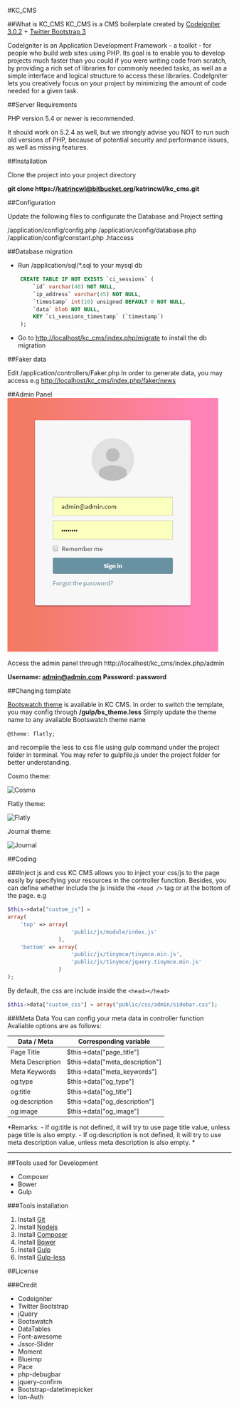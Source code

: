 #KC_CMS

##What is KC_CMS
KC_CMS is a CMS boilerplate created by [Codeigniter 3.0.2](http://www.codeigniter.com/user_guide/) + [Twitter Bootstrap 3](http://getbootstrap.com/css/)

CodeIgniter is an Application Development Framework - a toolkit - for people
who build web sites using PHP. Its goal is to enable you to develop projects
much faster than you could if you were writing code from scratch, by providing
a rich set of libraries for commonly needed tasks, as well as a simple
interface and logical structure to access these libraries. CodeIgniter lets
you creatively focus on your project by minimizing the amount of code needed
for a given task.


##Server Requirements

PHP version 5.4 or newer is recommended.

It should work on 5.2.4 as well, but we strongly advise you NOT to run
such old versions of PHP, because of potential security and performance
issues, as well as missing features.


##Installation

Clone the project into your project directory

**git clone https://katrincwl@bitbucket.org/katrincwl/kc_cms.git**


##Configuration

Update the following files to configurate the Database and Project setting

/application/config/config.php
/application/config/database.php
/application/config/constant.php
.htaccess



##Database migration

- Run /application/sql/*.sql to your mysql db
```sql
	CREATE TABLE IF NOT EXISTS `ci_sessions` (
        `id` varchar(40) NOT NULL,
        `ip_address` varchar(45) NOT NULL,
        `timestamp` int(10) unsigned DEFAULT 0 NOT NULL,
        `data` blob NOT NULL,
        KEY `ci_sessions_timestamp` (`timestamp`)
	);
```

- Go to [http://localhost/kc_cms/index.php/migrate](http://localhost/kc_cms/index.php/migrate) to install the db migration 



##Faker data

Edit /application/controllers/Faker.php 
In order to generate data, you may access
e.g [http://localhost/kc_cms/index.php/faker/news](http://localhost/kc_cms/index.php/faker/news)



##Admin Panel
![Login](/wiki/login.png)

Access the admin panel through 
http://localhost/kc_cms/index.php/admin

**Username: admin@admin.com**
**Password: password**


##Changing template

[Bootswatch theme](https://bootswatch.com/) is available in KC CMS.
In order to switch the template, you may config through 
**/gulp/bs_theme.less**
Simply update the theme name to any available Bootswatch theme name

```@theme: flatly;```

and recompile the less to css file using gulp command under the project folder in terminal. 
You may refer to gulpfile.js under the project folder for better understanding.

Cosmo theme:

![Cosmo](/wiki/cosmo.png)

Flatly theme:

![Flatly](/wiki/flatly.png)

Journal theme:

![Journal](/wiki/journal.png)

##Coding

###Inject js and css
KC CMS allows you to inject your css/js to the page easily by specifying your resources in the controller function. Besides, you can define whether include the js inside the ```<head />``` tag or at the bottom of the page.
e.g
```php
$this->data["custom_js"] = 
array(
    'top' => array(
                    'public/js/module/index.js'
                ), 
    'bottom' => array(
                    'public/js/tinymce/tinymce.min.js',
                    'public/js/tinymce/jquery.tinymce.min.js'
                )
);
```

By default, the css are include inside the ```<head></head>```
```php
$this->data["custom_css"] = array("public/css/admin/sidebar.css");
```

###Meta Data
You can config your meta data in controller function
Avaliable options are as follows:

|Data / Meta     | Corresponding variable          |
|----------------|---------------------------------|
|Page Title      | $this->data["page_title"]       |
|Meta Description| $this->data["meta_description"] |
|Meta Keywords   | $this->data["meta_keywords"]    |
|og:type         | $this->data["og_type"]          |
|og:title        | $this->data["og_title"]         |
|og:description  | $this->data["og_description"]   |
|og:image        | $this->data["og_image"]         |



*Remarks: 
    - If og:title is not defined, it will try to use page title value, unless page title is also empty.
    - If og:description is not defined, it will try to use meta description value, unless meta description is also empty.
*


* * *

##Tools used for Development
- Composer
- Bower
- Gulp

###Tools installation
1. Install [Git](https://git-scm.com/downloads)
2. Install [Nodejs](https://github.com/npm/npm)
3. Install [Composer](https://getcomposer.org/)
4. Install [Bower](http://bower.io/)
5. Install [Gulp](https://github.com/gulpjs/gulp/blob/master/docs/getting-started.md)
6. Install [Gulp-less](https://github.com/plus3network/gulp-less)

##License

###Credit
- Codeigniter
- Twitter Bootstrap
- jQuery
- Bootswatch
- DataTables
- Font-awesome
- Jssor-Slider
- Moment
- Blueimp
- Pace
- php-debugbar
- jquery-confirm
- Bootstrap-datetimepicker
- Ion-Auth
